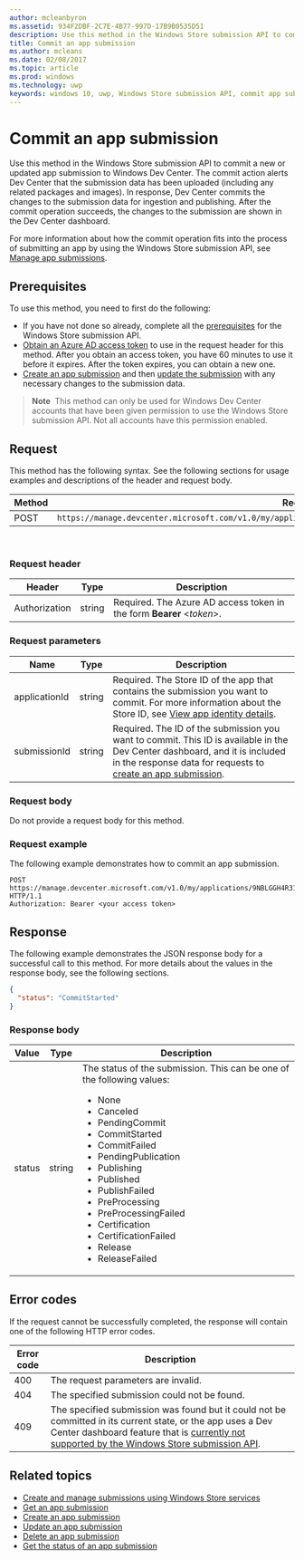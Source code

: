 ```yaml
---
author: mcleanbyron
ms.assetid: 934F2DBF-2C7E-4B77-997D-17B9B0535D51
description: Use this method in the Windows Store submission API to commit a new or updated app submission to Windows Dev Center.
title: Commit an app submission
ms.author: mcleans
ms.date: 02/08/2017
ms.topic: article
ms.prod: windows
ms.technology: uwp
keywords: windows 10, uwp, Windows Store submission API, commit app submission
---
```


# Commit an app submission


Use this method in the Windows Store submission API to commit a new or updated app submission to Windows Dev Center. The commit action alerts Dev Center that the submission data has been uploaded (including any related packages and images). In response, Dev Center commits the changes to the submission data for ingestion and publishing. After the commit operation succeeds, the changes to the submission are shown in the Dev Center dashboard.

For more information about how the commit operation fits into the process of submitting an app by using the Windows Store submission API, see [Manage app submissions](manage-app-submissions.md).

## Prerequisites

To use this method, you need to first do the following:

* If you have not done so already, complete all the [prerequisites](create-and-manage-submissions-using-windows-store-services.md#prerequisites) for the Windows Store submission API.
* [Obtain an Azure AD access token](create-and-manage-submissions-using-windows-store-services.md#obtain-an-azure-ad-access-token) to use in the request header for this method. After you obtain an access token, you have 60 minutes to use it before it expires. After the token expires, you can obtain a new one.
* [Create an app submission](create-an-app-submission.md) and then [update the submission](update-an-app-submission.md) with any necessary changes to the submission data.

>**Note**&nbsp;&nbsp;This method can only be used for Windows Dev Center accounts that have been given permission to use the Windows Store submission API. Not all accounts have this permission enabled.

## Request

This method has the following syntax. See the following sections for usage examples and descriptions of the header and request body.

| Method | Request URI                                                      |
|--------|------------------------------------------------------------------|
| POST    | ```https://manage.devcenter.microsoft.com/v1.0/my/applications/{applicationId}/submissions/{submissionId}/commit``` |

<span/>
 

### Request header

| Header        | Type   | Description                                                                 |
|---------------|--------|-----------------------------------------------------------------------------|
| Authorization | string | Required. The Azure AD access token in the form **Bearer** &lt;*token*&gt;. |

<span/>

### Request parameters

| Name        | Type   | Description                                                                 |
|---------------|--------|-----------------------------------------------------------------------------|
| applicationId | string | Required. The Store ID of the app that contains the submission you want to commit. For more information about the Store ID, see [View app identity details](https://msdn.microsoft.com/windows/uwp/publish/view-app-identity-details).  |
| submissionId | string | Required. The ID of the submission you want to commit. This ID is available in the Dev Center dashboard, and it is included in the response data for requests to [create an app submission](create-an-app-submission.md).  |

<span/>

### Request body

Do not provide a request body for this method.

### Request example

The following example demonstrates how to commit an app submission.

```
POST https://manage.devcenter.microsoft.com/v1.0/my/applications/9NBLGGH4R315/submissions/1152921504621243610/commit HTTP/1.1
Authorization: Bearer <your access token>
```

## Response

The following example demonstrates the JSON response body for a successful call to this method. For more details about the values in the response body, see the following sections.

```json
{
  "status": "CommitStarted"
}
```

### Response body

| Value      | Type   | Description                                                                                                                                                                                                                                                                         |
|------------|--------|----------------------------------------------------------------------------------------------------------------------------------------------------------------------------------------------------------------------------------------------------------------------------------------|
| status           | string  | The status of the submission. This can be one of the following values: <ul><li>None</li><li>Canceled</li><li>PendingCommit</li><li>CommitStarted</li><li>CommitFailed</li><li>PendingPublication</li><li>Publishing</li><li>Published</li><li>PublishFailed</li><li>PreProcessing</li><li>PreProcessingFailed</li><li>Certification</li><li>CertificationFailed</li><li>Release</li><li>ReleaseFailed</li></ul>  |

<span/>

## Error codes

If the request cannot be successfully completed, the response will contain one of the following HTTP error codes.

| Error code |  Description   |
|--------|------------------|
| 400  | The request parameters are invalid. |
| 404  | The specified submission could not be found. |
| 409  | The specified submission was found but it could not be committed in its current state, or the app uses a Dev Center dashboard feature that is [currently not supported by the Windows Store submission API](create-and-manage-submissions-using-windows-store-services.md#not_supported). |

<span/>


## Related topics

* [Create and manage submissions using Windows Store services](create-and-manage-submissions-using-windows-store-services.md)
* [Get an app submission](get-an-app-submission.md)
* [Create an app submission](create-an-app-submission.md)
* [Update an app submission](update-an-app-submission.md)
* [Delete an app submission](delete-an-app-submission.md)
* [Get the status of an app submission](get-status-for-an-app-submission.md)
